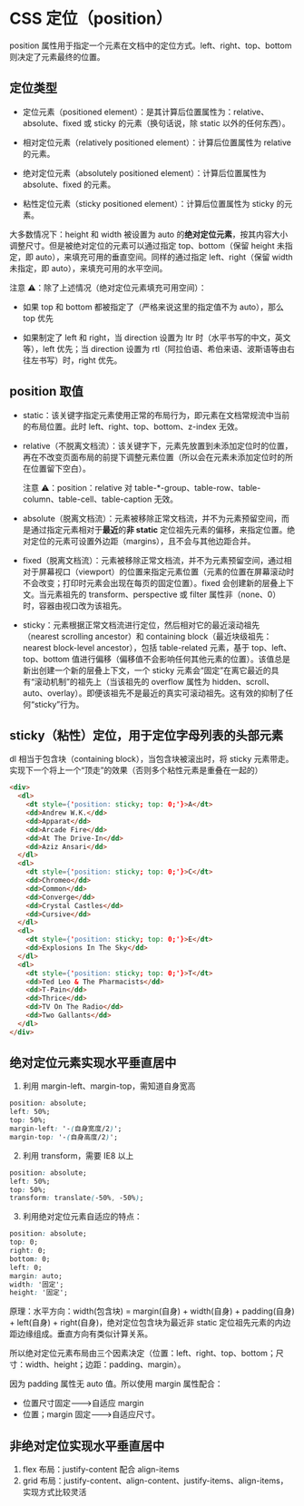 # CSS 定位（position）

position 属性用于指定一个元素在文档中的定位方式。left、right、top、bottom 则决定了元素最终的位置。

## 定位类型

- 定位元素（positioned element）：是其计算后位置属性为：relative、absolute、fixed 或 sticky 的元素（换句话说，除 static 以外的任何东西）。

- 相对定位元素（relatively positioned element）：计算后位置属性为 relative 的元素。

- 绝对定位元素（absolutely positioned element）：计算后位置属性为 absolute、fixed 的元素。

- 粘性定位元素（sticky positioned element）：计算后位置属性为 sticky 的元素。

大多数情况下：height 和 width 被设置为 auto 的**绝对定位元素**，按其内容大小调整尺寸。但是被绝对定位的元素可以通过指定 top、bottom（保留 height 未指定，即 auto），来填充可用的垂直空间。同样的通过指定 left、right（保留 width 未指定，即 auto），来填充可用的水平空间。

注意 ⚠️：除了上述情况（绝对定位元素填充可用空间）：

- 如果 top 和 bottom 都被指定了（严格来说这里的指定值不为 auto），那么 top 优先

- 如果制定了 left 和 right，当 direction 设置为 ltr 时（水平书写的中文，英文等），left 优先；当 direction 设置为 rtl（阿拉伯语、希伯来语、波斯语等由右往左书写）时，right 优先。

## position 取值

- static：该关键字指定元素使用正常的布局行为，即元素在文档常规流中当前的布局位置。此时 left、right、top、bottom、z-index 无效。

- relative（不脱离文档流）：该关键字下，元素先放置到未添加定位时的位置，再在不改变页面布局的前提下调整元素位置（所以会在元素未添加定位时的所在位置留下空白）。

  注意 ⚠️：position：relative 对 table-\*-group、table-row、table-column、table-cell、table-caption 无效。

- absolute（脱离文档流）：元素被移除正常文档流，并不为元素预留空间，而是通过指定元素相对于**最近**的**非 static** 定位祖先元素的偏移，来指定位置。绝对定位的元素可设置外边距（margins），且不会与其他边距合并。

- fixed（脱离文档流）：元素被移除正常文档流，并不为元素预留空间，通过相对于屏幕视口（viewport）的位置来指定元素位置（元素的位置在屏幕滚动时不会改变；打印时元素会出现在每页的固定位置）。fixed 会创建新的层叠上下文。当元素祖先的 transform、perspective 或 filter 属性非（none、0）时，容器由视口改为该祖先。

- sticky：元素根据正常文档流进行定位，然后相对它的最近滚动祖先（nearest scrolling ancestor）和 containing block（最近块级祖先：nearest block-level ancestor），包括 table-related 元素，基于 top、left、top、bottom 值进行偏移（偏移值不会影响任何其他元素的位置）。该值总是新出创建一个新的层叠上下文，一个 sticky 元素会“固定”在离它最近的具有“滚动机制”的祖先上（当该祖先的 overflow 属性为 hidden、scroll、auto、overlay）。即便该祖先不是最近的真实可滚动祖先。这有效的抑制了任何“sticky”行为。

## sticky（粘性）定位，用于定位字母列表的头部元素

dl 相当于包含块（containing block），当包含块被滚出时，将 sticky 元素带走。实现下一个将上一个“顶走”的效果（否则多个粘性元素是重叠在一起的）

```html
<div>
  <dl>
    <dt style={'position: sticky; top: 0;'}>A</dt>
    <dd>Andrew W.K.</dd>
    <dd>Apparat</dd>
    <dd>Arcade Fire</dd>
    <dd>At The Drive-In</dd>
    <dd>Aziz Ansari</dd>
  </dl>
  <dl>
    <dt style={'position: sticky; top: 0;'}>C</dt>
    <dd>Chromeo</dd>
    <dd>Common</dd>
    <dd>Converge</dd>
    <dd>Crystal Castles</dd>
    <dd>Cursive</dd>
  </dl>
  <dl>
    <dt style={'position: sticky; top: 0;'}>E</dt>
    <dd>Explosions In The Sky</dd>
  </dl>
  <dl>
    <dt style={'position: sticky; top: 0;'}>T</dt>
    <dd>Ted Leo & The Pharmacists</dd>
    <dd>T-Pain</dd>
    <dd>Thrice</dd>
    <dd>TV On The Radio</dd>
    <dd>Two Gallants</dd>
  </dl>
</div>
```

## 绝对定位元素实现水平垂直居中

1. 利用 margin-left、margin-top，需知道自身宽高

```css
position: absolute;
left: 50%;
top: 50%;
margin-left: '-(自身宽度/2)';
margin-top: '-(自身高度/2)';
```

2. 利用 transform，需要 IE8 以上

```css
position: absolute;
left: 50%;
top: 50%;
transform: translate(-50%, -50%);
```

3. 利用绝对定位元素自适应的特点：

```css
position: absolute;
top: 0;
right: 0;
bottom: 0;
left: 0;
margin: auto;
width: '固定';
height: '固定';
```

原理：水平方向：width(包含块) = margin(自身) + width(自身) + padding(自身) + left(自身) + right(自身)，绝对定位包含块为最近非 static 定位祖先元素的内边距边缘组成。垂直方向有类似计算关系。

所以绝对定位元素布局由三个因素决定（位置：left、right、top、bottom；尺寸：width、height；边距：padding、margin）。

因为 padding 属性无 auto 值。所以使用 margin 属性配合：

- 位置尺寸固定--->自适应 margin
- 位置；margin 固定--->自适应尺寸。

## 非绝对定位实现水平垂直居中

1. flex 布局：justify-content 配合 align-items
2. grid 布局：justify-content、align-content、justify-items、align-items，实现方式比较灵活
